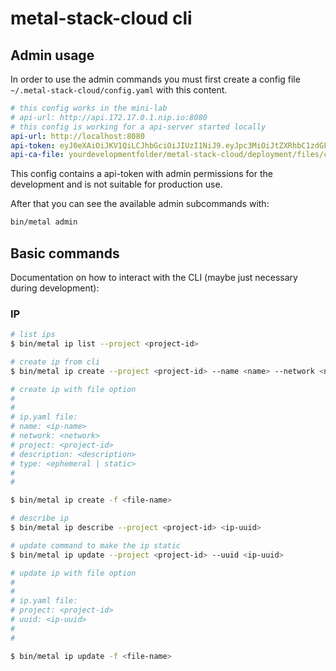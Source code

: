 # metal-stack-cloud cli

## Admin usage

In order to use the admin commands you must first create a config file `~/.metal-stack-cloud/config.yaml` with this content.

```yaml
# this config works in the mini-lab
# api-url: http://api.172.17.0.1.nip.io:8080
# this config is working for a api-server started locally
api-url: http://localhost:8080
api-token: eyJ0eXAiOiJKV1QiLCJhbGciOiJIUzI1NiJ9.eyJpc3MiOiJtZXRhbC1zdGFjay1jbG91ZCIsInN1YiI6ImFkbWluIiwiZXhwIjo0ODEyNjE0OTczLCJyb2xlcyI6eyIqIjoiYWRtaW4ifX0.gsqlaAcvIZFFYZSxrOMIwiZdKb0AZiGhFt4qpS0keC8
api-ca-file: yourdevelopmentfolder/metal-stack-cloud/deployment/files/certs/ca.pem
```

This config contains a api-token with admin permissions for the development and is not suitable for production use.

After that you can see the available admin subcommands with:

```bash
bin/metal admin
```

## Basic commands

Documentation on how to interact with the CLI (maybe just necessary during development):

### IP

```bash
# list ips
$ bin/metal ip list --project <project-id>
```

```bash
# create ip from cli
$ bin/metal ip create --project <project-id> --name <name> --network <network>
```

```bash
# create ip with file option
#
#
# ip.yaml file:
# name: <ip-name>
# network: <network>
# project: <project-id>
# description: <description>
# type: <ephemeral | static>
#
#

$ bin/metal ip create -f <file-name>
```

```bash
# describe ip
$ bin/metal ip describe --project <project-id> <ip-uuid>
```

```bash
# update command to make the ip static
$ bin/metal ip update --project <project-id> --uuid <ip-uuid>
```

```bash
# update ip with file option
#
#
# ip.yaml file:
# project: <project-id>
# uuid: <ip-uuid>
#
#

$ bin/metal ip update -f <file-name>
```
